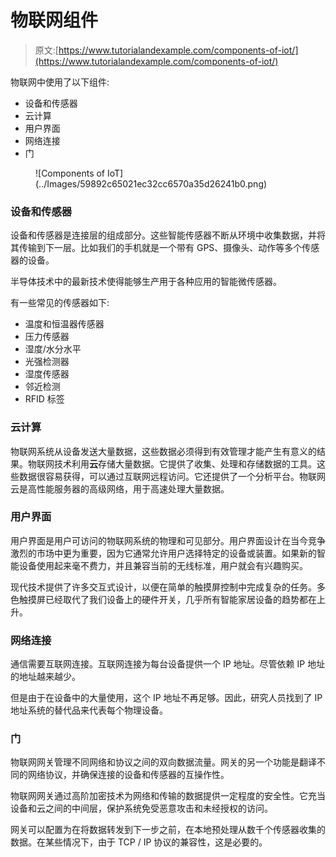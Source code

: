 # 物联网组件

> 原文:[https://www.tutorialandexample.com/components-of-iot/](https://www.tutorialandexample.com/components-of-iot/)

物联网中使用了以下组件:

*   设备和传感器
*   云计算
*   用户界面
*   网络连接
*   门

<figure class="aligncenter">![Components of IoT](../Images/59892c65021ec32cc6570a35d26241b0.png)</figure>

### 设备和传感器

设备和传感器是连接层的组成部分。这些智能传感器不断从环境中收集数据，并将其传输到下一层。比如我们的手机就是一个带有 GPS、摄像头、动作等多个传感器的设备。

半导体技术中的最新技术使得能够生产用于各种应用的智能微传感器。

有一些常见的传感器如下:

*   温度和恒温器传感器
*   压力传感器
*   湿度/水分水平
*   光强检测器
*   湿度传感器
*   邻近检测
*   RFID 标签

### 云计算

物联网系统从设备发送大量数据，这些数据必须得到有效管理才能产生有意义的结果。物联网技术利用**云**存储大量数据。它提供了收集、处理和存储数据的工具。这些数据很容易获得，可以通过互联网远程访问。它还提供了一个分析平台。物联网云是高性能服务器的高级网络，用于高速处理大量数据。

### 用户界面

用户界面是用户可访问的物联网系统的物理和可见部分。用户界面设计在当今竞争激烈的市场中更为重要，因为它通常允许用户选择特定的设备或装置。如果新的智能设备使用起来毫不费力，并且兼容当前的无线标准，用户就会有兴趣购买。

现代技术提供了许多交互式设计，以便在简单的触摸屏控制中完成复杂的任务。多色触摸屏已经取代了我们设备上的硬件开关，几乎所有智能家居设备的趋势都在上升。

### 网络连接

通信需要互联网连接。互联网连接为每台设备提供一个 IP 地址。尽管依赖 IP 地址的地址越来越少。

但是由于在设备中的大量使用，这个 IP 地址不再足够。因此，研究人员找到了 IP 地址系统的替代品来代表每个物理设备。

### 门

物联网网关管理不同网络和协议之间的双向数据流量。网关的另一个功能是翻译不同的网络协议，并确保连接的设备和传感器的互操作性。

物联网网关通过高阶加密技术为网络和传输的数据提供一定程度的安全性。它充当设备和云之间的中间层，保护系统免受恶意攻击和未经授权的访问。

网关可以配置为在将数据转发到下一步之前，在本地预处理从数千个传感器收集的数据。在某些情况下，由于 TCP / IP 协议的兼容性，这是必要的。